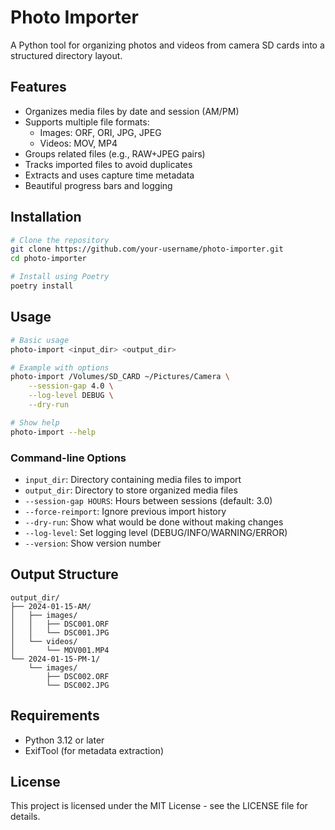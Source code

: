# Photo Importer

A Python tool for organizing photos and videos from camera SD cards into a structured directory layout.

## Features

- Organizes media files by date and session (AM/PM)
- Supports multiple file formats:
  - Images: ORF, ORI, JPG, JPEG
  - Videos: MOV, MP4
- Groups related files (e.g., RAW+JPEG pairs)
- Tracks imported files to avoid duplicates
- Extracts and uses capture time metadata
- Beautiful progress bars and logging

## Installation

```bash
# Clone the repository
git clone https://github.com/your-username/photo-importer.git
cd photo-importer

# Install using Poetry
poetry install
```

## Usage

```bash
# Basic usage
photo-import <input_dir> <output_dir>

# Example with options
photo-import /Volumes/SD_CARD ~/Pictures/Camera \
    --session-gap 4.0 \
    --log-level DEBUG \
    --dry-run

# Show help
photo-import --help
```

### Command-line Options

- `input_dir`: Directory containing media files to import
- `output_dir`: Directory to store organized media files
- `--session-gap HOURS`: Hours between sessions (default: 3.0)
- `--force-reimport`: Ignore previous import history
- `--dry-run`: Show what would be done without making changes
- `--log-level`: Set logging level (DEBUG/INFO/WARNING/ERROR)
- `--version`: Show version number

## Output Structure

```
output_dir/
├── 2024-01-15-AM/
│   ├── images/
│   │   ├── DSC001.ORF
│   │   └── DSC001.JPG
│   └── videos/
│       └── MOV001.MP4
└── 2024-01-15-PM-1/
    └── images/
        ├── DSC002.ORF
        └── DSC002.JPG
```

## Requirements

- Python 3.12 or later
- ExifTool (for metadata extraction)

## License

This project is licensed under the MIT License - see the LICENSE file for details.
